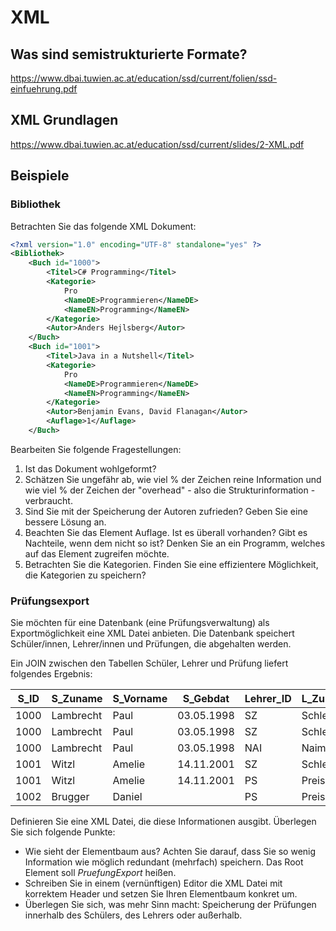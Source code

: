 # XML

## Was sind semistrukturierte Formate?

https://www.dbai.tuwien.ac.at/education/ssd/current/folien/ssd-einfuehrung.pdf

## XML Grundlagen

https://www.dbai.tuwien.ac.at/education/ssd/current/slides/2-XML.pdf

## Beispiele

### Bibliothek

Betrachten Sie das folgende XML Dokument:

```xml
<?xml version="1.0" encoding="UTF-8" standalone="yes" ?>
<Bibliothek>
    <Buch id="1000">
        <Titel>C# Programming</Titel>
        <Kategorie>
            Pro
            <NameDE>Programmieren</NameDE>
            <NameEN>Programming</NameEN>
        </Kategorie>
        <Autor>Anders Hejlsberg</Autor>
    </Buch>
    <Buch id="1001">
        <Titel>Java in a Nutshell</Titel>
        <Kategorie>
            Pro
            <NameDE>Programmieren</NameDE>
            <NameEN>Programming</NameEN>
        </Kategorie>
        <Autor>Benjamin Evans, David Flanagan</Autor>
        <Auflage>1</Auflage>
    </Buch>
```

Bearbeiten Sie folgende Fragestellungen:

1. Ist das Dokument wohlgeformt?
2. Schätzen Sie ungefähr ab, wie viel % der Zeichen reine Information und wie viel % der Zeichen
   der "overhead" - also die Strukturinformation - verbraucht.
3. Sind Sie mit der Speicherung der Autoren zufrieden? Geben Sie eine bessere Lösung an.
4. Beachten Sie das Element Auflage. Ist es überall vorhanden? Gibt es Nachteile, wenn dem
   nicht so ist? Denken Sie an ein Programm, welches auf das Element zugreifen möchte.
5. Betrachten Sie die Kategorien. Finden Sie eine effizientere Möglichkeit, die Kategorien
   zu speichern?

### Prüfungsexport

Sie möchten für eine Datenbank (eine Prüfungsverwaltung) als Exportmöglichkeit eine XML Datei
anbieten. Die Datenbank speichert Schüler/innen, Lehrer/innen und Prüfungen, die abgehalten
werden.

Ein JOIN zwischen den Tabellen Schüler, Lehrer und Prüfung liefert folgendes Ergebnis:

| S_ID | S_Zuname  | S_Vorname | S_Gebdat   | Lehrer_ID | L_Zuname | L_Vorname | P_Fach | P_Note |
| ---- | --------- | --------- | ---------- | --------- | -------- | --------- | ------ | ------ |
| 1000 | Lambrecht | Paul      | 03.05.1998 | SZ        | Schletz  | Michael   | DBI    | 1      |
| 1000 | Lambrecht | Paul      | 03.05.1998 | SZ        | Schletz  | Michael   | POS    | 4      |
| 1000 | Lambrecht | Paul      | 03.05.1998 | NAI       | Naimer   | Eva       | D      | 2      |
| 1001 | Witzl     | Amelie    | 14.11.2001 | SZ        | Schletz  | Michael   | POS    | 2      |
| 1001 | Witzl     | Amelie    | 14.11.2001 | PS        | Preissl  | Johann    | DBI    | 4      |
| 1002 | Brugger   | Daniel    |            | PS        | Preissl  | Johann    | DBI    | 5      |

Definieren Sie eine XML Datei, die diese Informationen ausgibt. Überlegen Sie sich folgende
Punkte:

- Wie sieht der Elementbaum aus? Achten Sie darauf, dass Sie so wenig Information wie möglich
  redundant (mehrfach) speichern. Das Root Element soll *PruefungExport* heißen.
- Schreiben Sie in einem (vernünftigen) Editor die XML Datei mit korrektem Header und setzen Sie
  Ihren Elementbaum konkret um.
- Überlegen Sie sich, was mehr Sinn macht: Speicherung der Prüfungen innerhalb des Schülers, des Lehrers oder außerhalb.
